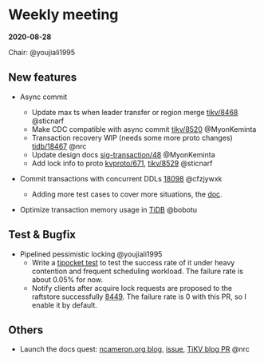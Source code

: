 # Weekly meeting

**2020-08-28**

Chair: @youjiali1995

## New features

* Async commit
  - Update max ts when leader transfer or region merge [tikv/8468](https://github.com/tikv/tikv/pull/8468) @sticnarf
  - Make CDC compatible with async commit [tikv/8520](https://github.com/tikv/tikv/pull/8520) @MyonKeminta
  - Transaction recovery WIP (needs some more proto changes) [tidb/18467](https://github.com/pingcap/tidb/pull/18467) @nrc
  - Update design docs [sig-transaction/48](https://github.com/tikv/sig-transaction/pull/48) @MyonKeminta
  - Add lock info to proto [kvproto/671](https://github.com/pingcap/kvproto/pull/671), [tikv/8529](https://github.com/tikv/tikv/pull/8529) @sticnarf

* Commit transactions with concurrent DDLs [18098](https://github.com/pingcap/tidb/issues/18098) @cfzjywxk
  - Adding more test cases to cover more situations, the [doc](https://docs.google.com/document/d/17HwhQBhg82z9FLF2on2rgp3fj3seYNduGtB3J_oy4XE/edit).

* Optimize transaction memory usage in [TiDB](https://github.com/pingcap/tidb/projects/54) @bobotu
	
## Test & Bugfix

* Pipelined pessimistic locking @youjiali1995
  - Write a [tipocket test](https://github.com/pingcap/tipocket/pull/301) to test the success rate of it under heavy contention and frequent scheduling workload. The failure rate is about 0.05% for now.
  - Notify clients after acquire lock requests are proposed to the raftstore successfully [8449](https://github.com/tikv/tikv/pull/8499). The failure rate is 0 with this PR, so I enable it by default.

## Others

* Launch the docs quest: [ncameron.org blog](https://www.ncameron.org/blog/documentation-quest/), [issue](https://github.com/tikv/sig-transaction/issues/25), [TiKV blog PR](https://github.com/tikv/website/pull/191) @nrc

